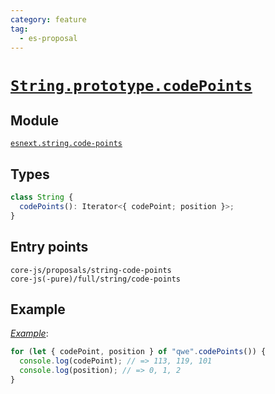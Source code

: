 ```yaml
---
category: feature
tag:
  - es-proposal
---
```


# [`String.prototype.codePoints`](https://github.com/tc39/proposal-string-prototype-codepoints)

## Module

[`esnext.string.code-points`](https://github.com/zloirock/core-js/blob/master/packages/core-js/modules/esnext.string.code-points.js)

## Types

```ts
class String {
  codePoints(): Iterator<{ codePoint; position }>;
}
```

## Entry points

```
core-js/proposals/string-code-points
core-js(-pure)/full/string/code-points
```

## Example

[_Example_](https://goo.gl/Jt7SsD):

```js
for (let { codePoint, position } of "qwe".codePoints()) {
  console.log(codePoint); // => 113, 119, 101
  console.log(position); // => 0, 1, 2
}
```
